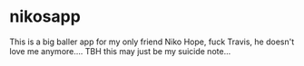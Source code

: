 # nikosapp
This is a big baller app for my only friend Niko Hope, fuck Travis, he doesn't love me anymore.... TBH this may just be my suicide note...
